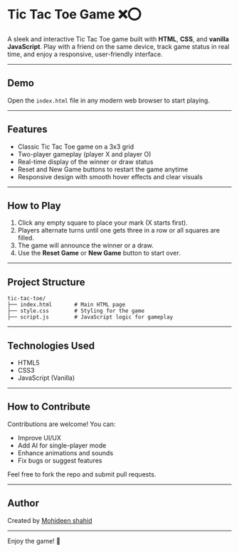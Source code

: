 # Tic Tac Toe Game ❌⭕️

A sleek and interactive Tic Tac Toe game built with **HTML**, **CSS**, and **vanilla JavaScript**. Play with a friend on the same device, track game status in real time, and enjoy a responsive, user-friendly interface.

---

## Demo

Open the `index.html` file in any modern web browser to start playing.

---

## Features

- Classic Tic Tac Toe game on a 3x3 grid
- Two-player gameplay (player X and player O)
- Real-time display of the winner or draw status
- Reset and New Game buttons to restart the game anytime
- Responsive design with smooth hover effects and clear visuals

---

## How to Play

1. Click any empty square to place your mark (X starts first).
2. Players alternate turns until one gets three in a row or all squares are filled.
3. The game will announce the winner or a draw.
4. Use the **Reset Game** or **New Game** button to start over.

---

## Project Structure

~~~plaintext
tic-tac-toe/
├── index.html       # Main HTML page
├── style.css        # Styling for the game
├── script.js        # JavaScript logic for gameplay
~~~

---

## Technologies Used

- HTML5
- CSS3
- JavaScript (Vanilla)

---

## How to Contribute

Contributions are welcome! You can:

- Improve UI/UX
- Add AI for single-player mode
- Enhance animations and sounds
- Fix bugs or suggest features

Feel free to fork the repo and submit pull requests.

---

## Author

Created by [Mohideen shahid](https://github.com/Shahi4114)

---

Enjoy the game! 🎉